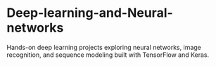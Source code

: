 # Deep-learning-and-Neural-networks
Hands-on deep learning projects exploring neural networks, image recognition, and sequence modeling built with TensorFlow and Keras.
